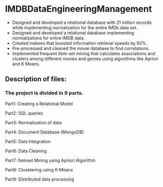 # IMDBDataEngineeringManagement

- Designed and developed a relational database with 21 million records while implementing normalization for the entire IMDb data set.
- Designed and developed a relational database implementing normalizations for entire IMDB data.
- Created indexes that boosted information retrieval speeds by 50%.
- Pre-processed and cleaned the movie database to find correlations.
- Implemented frequent item-set mining that calculates associations and clusters among different movies and genres using algorithms like Apriori and K Means.


## Description of files:

### The project is divided in 9 parts.

Part1: Creating a Relational Model

Part2: SQL queries

Part3: Normalization of data

Part4: Document Database (MongoDB)

Part5: Data Integration

Part6: Data Cleaning

Part7: Itemset Mining using Apriori Algorithm

Part8: Clusetering using K-Means

Part9: Distributed data processing
